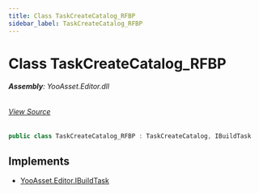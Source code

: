 ```yaml
---
title: Class TaskCreateCatalog_RFBP
sidebar_label: TaskCreateCatalog_RFBP
---
```

# Class TaskCreateCatalog_RFBP


###### **Assembly**: YooAsset.Editor.dll
###### [View Source](https://github.com/tuyoogame/YooAsset-Samples.git/blob/main/Assets/YooAsset/Editor/AssetBundleBuilder/BuildPipeline/RawFileBuildPipeline/BuildTasks/TaskCreateCatalog_RFBP.cs#L9)
```csharp title="Declaration"
public class TaskCreateCatalog_RFBP : TaskCreateCatalog, IBuildTask
```

## Implements

* [YooAsset.Editor.IBuildTask](../YooAsset.Editor/IBuildTask.md)
